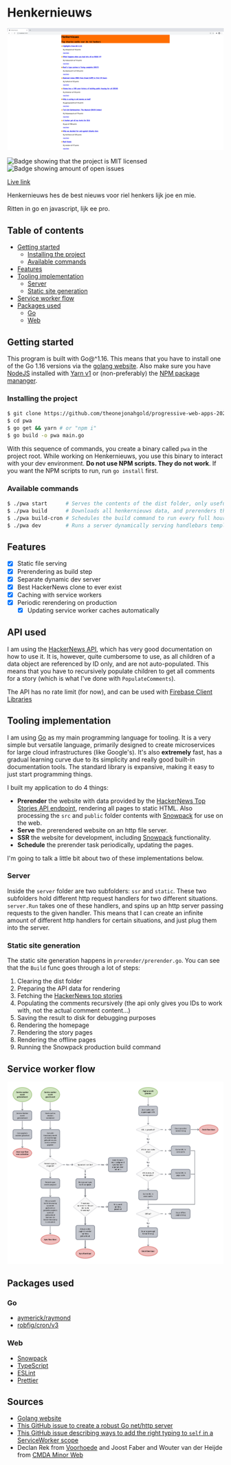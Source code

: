 # Henkernieuws

![Screenshot of henkernieuws homepage](docs/screenshot.png)

![Badge showing that the project is MIT licensed](https://img.shields.io/github/license/theonejonahgold/progressive-web-apps-2021?label=lijsens&style=flat-square) ![Badge showing amount of open issues](https://img.shields.io/github/issues/theonejonahgold/progressive-web-apps-2021?label=issjoes&style=flat-square)

[Live link](https://aqueous-beach-16784.herokuapp.com/)

Henkernieuws hes de best nieuws voor riel henkers lijk joe en mie.

Ritten in go en javascript, lijk ee pro.

## Table of contents

- [Getting started](#getting-started)
  - [Installing the project](#installing-the-project)
  - [Available commands](#available-commands)
- [Features](#features)
- [Tooling implementation](#tooling-implementation)
  - [Server](#server)
  - [Static site generation](#static-site-generation)
- [Service worker flow](#service-worker-flow)
- [Packages used](#packages-used)
  - [Go](#go)
  - [Web](#web)

## Getting started

This program is built with Go@^1.16. This means that you have to install one of the Go 1.16 versions via the [golang website](https://golang.org). Also make sure you have [NodeJS](https://nodejs.org) installed with [Yarn v1](http://classic.yarnpkg.com) or (non-preferably) the [NPM package mananger](https://npmjs.com).

### Installing the project

```sh
$ git clone https://github.com/theonejonahgold/progressive-web-apps-2021.git pwa
$ cd pwa
$ go get && yarn # or "npm i"
$ go build -o pwa main.go
```

With this sequence of commands, you create a binary called `pwa` in the project root. While working on Henkernieuws, you use this binary to interact with your dev environment. **Do not use NPM scripts. They do not work**. If you want the NPM scripts to run, run `go install` first.

### Available commands

```sh
$ ./pwa start      # Serves the contents of the dist folder, only useful if you've already prerendered the site.
$ ./pwa build      # Downloads all henkernieuws data, and prerenders the entire site, also running snowpack to build everything.
$ ./pwa build-cron # Schedules the build command to run every full hour.
$ ./pwa dev        # Runs a server dynamically serving handlebars templates.
```

## Features

- [x] Static file serving
- [x] Prerendering as build step
- [x] Separate dynamic dev server
- [x] Best HackerNews clone to ever exist
- [X] Caching with service workers
- [X] Periodic rerendering on production
  - [x] Updating service worker caches automatically

## API used

I am using the [HackerNews API][hn], which has very good documentation on how to use it. It is, however, quite cumbersome to use, as all children of a data object are referenced by ID only, and are not auto-populated. This means that you have to recursively populate children to get all comments for a story (which is what I've done with `PopulateComments`).

The API has no rate limit (for now), and can be used with [Firebase Client Libraries][fb-libraries]

## Tooling implementation

I am using [Go][golang] as my main programming language for tooling. It is a very simple but versatile language, primarily designed to create microservices for large cloud infrastructures (like Google's). It's also __extremely__ fast, has a gradual learning curve due to its simplicity and really good built-in documentation tools. The standard library is expansive, making it easy to just start programming things.

I built my application to do 4 things:

- **Prerender** the website with data provided by the [HackerNews Top Stories API endpoint][hn-top], rendering all pages to static HTML. Also processing the `src` and `public` folder contents with [Snowpack][snowpack] for use on the web.
- **Serve** the prerendered website on an http file server.
- **SSR** the website for development, including [Snowpack][snowpack] functionality.
- **Schedule** the prerender task periodically, updating the pages.

I'm going to talk a little bit about two of these implementations below.

### Server

Inside the `server` folder are two subfolders: `ssr` and `static`. These two subfolders hold different http request handlers for two different situations. `server.Run` takes one of these handlers, and spins up an http server passing requests to the given handler. This means that I can create an infinite amount of different http handlers for certain situations, and just plug them into the server.

### Static site generation

The static site generation happens in `prerender/prerender.go`. You can see that the `Build` func goes through a lot of steps:

1. Clearing the dist folder
2. Preparing the API data for rendering
  1. Fetching the [HackerNews top stories][hn-top]
  2. Populating the comments recursively (the api only gives you IDs to work with, not the actual comment content...)
  3. Saving the result to disk for debugging purposes
3. Rendering the homepage
4. Rendering the story pages
5. Rendering the offline pages
6. Running the Snowpack production build command

## Service worker flow

![Diagram of the service worker flow](docs/sw_flow.png)

## Packages used

### Go

- [aymerick/raymond](https://github.com/aymerick/raymond)
- [robfig/cron/v3](https://github.com/robfig/cron)

### Web

- [Snowpack][snowpack]
- [TypeScript][ts]
- [ESLint][eslint]
- [Prettier][prettier]

## Sources

- [Golang website][golang]
- [This GitHub issue to create a robust Go net/http server](https://github.com/golang/go/issues/13998)
- [This GitHub issue describing ways to add the right typing to `self` in a ServiceWorker scope](https://github.com/Microsoft/TypeScript/issues/11781#issuecomment-785350836)
- Declan Rek from [Voorhoede][voorhoede] and Joost Faber and Wouter van der Heijde from [CMDA Minor Web][minor]

[golang]: https://golang.org
[hn]: https://github.com/HackerNews/API
[fb-libraries]: https://firebase.google.com/docs/libraries/
[hn-top]: https://github.com/HackerNews/API#new-top-and-best-stories
[snowpack]: https://snowpack.dev
[ts]: https://www.typescriptlang.org
[eslint]: https://eslint.org
[prettier]: https://prettier.io
[voorhoede]: https://voorhoede.nl
[minor]: https://github.com/cmda-minor-web